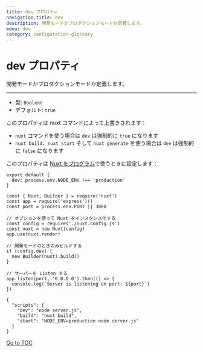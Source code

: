 ```yaml
---
title: dev プロパティ
navigation.title: dev
description: 開発モードかプロダクションモードか定義します。
menu: dev
category: configuration-glossary
---
```

# dev プロパティ

開発モードかプロダクションモードか定義します。

---

- 型: `Boolean`
- デフォルト: `true`

このプロパティは nuxt コマンドによって上書きされます：

- `nuxt` コマンドを使う場合は `dev` は強制的に `true` になります
- `nuxt build`、`nuxt start` そして `nuxt generate` を使う場合は `dev` は強制的に `false` になります

このプロパティは [Nuxt をプログラム](./internals-glossary/nuxt)で使うときに設定します：

```js{}[nuxt.config.js]
export default {
  dev: process.env.NODE_ENV !== 'production'
}
```

```js{}[server.js]
const { Nuxt, Builder } = require('nuxt')
const app = require('express')()
const port = process.env.PORT || 3000

// オプションを使って Nuxt をインスタンス化する
const config = require('./nuxt.config.js')
const nuxt = new Nuxt(config)
app.use(nuxt.render)

// 開発モードのときのみビルドする
if (config.dev) {
  new Builder(nuxt).build()
}

// サーバーを Listen する
app.listen(port, '0.0.0.0').then(() => {
  console.log(`Server is listening on port: ${port}`)
})
```

```json{}[package.json]
{
  "scripts": {
    "dev": "node server.js",
    "build": "nuxt build",
    "start": "NODE_ENV=production node server.js"
  }
}
```
<span style='float: footnote;'><a href="../index.html#toc">Go to TOC</a></span>
